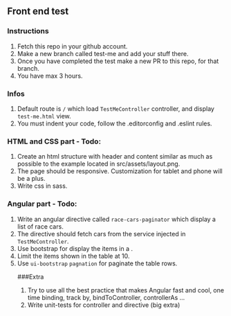 ## Front end test
### Instructions
1. Fetch this repo in your github account.
2. Make a new branch called test-me and add your stuff there.
3. Once you have completed the test make a new PR to this repo, for that branch.
4. You have max 3 hours.

### Infos
1. Default route is `/` which load `TestMeController` controller, and display `test-me.html` view.
2. You must indent your code, follow the .editorconfig and .eslint rules.

### HTML and CSS part - Todo:
1. Create an html structure with header and content similar as much as possible to the example located in src/assets/layout.png.
2. The page should be responsive. Customization for tablet and phone will be a plus.
3. Write css in sass.

### Angular part - Todo:
1. Write an angular directive called `race-cars-paginator` which display a list of race cars.
2. The directive should fetch cars from the service injected in `TestMeController`.
3. Use bootstrap for display the items in a <table>.
4. Limit the items shown in the table at 10.
5. Use `ui-bootstrap` `pagnation` for paginate the table rows.

###Extra
1. Try to use all the best practice that makes Angular fast and cool, one time binding, track by, bindToController, controllerAs ...
2. Write unit-tests for controller and directive (big extra)
